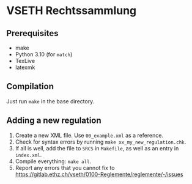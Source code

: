 # VSETH Rechtssammlung

## Prerequisites

 - make
 - Python 3.10 (for `match`)
 - TexLive
 - latexmk

## Compilation

Just run `make` in the base directory.

## Adding a new regulation

 1. Create a new XML file. Use `00_example.xml` as a reference.
 2. Check for syntax errors by running `make xx_my_new_regulation.chk`.
 3. If all is well, add the file to `SRCS` in `Makefile`, as well as an entry in `index.xml`.
 4. Compile everything: `make all`.
 5. Report any errors that you cannot fix to https://gitlab.ethz.ch/vseth/0100-Reglemente/reglemente/-/issues
